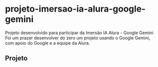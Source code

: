 # projeto-imersao-ia-alura-google-gemini
Projeto desenvolvido para participar da Imersão IA Alura - Google Gemini
Foi um prazer desenvolver do zero um projeto usando o Google Gemini, com apoio do Google e a equipe da Alura.

## Projeto
